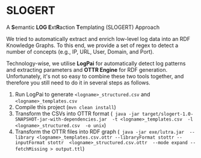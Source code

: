 # SLOGERT
A **S**emantic **LOG E**xt**R**action **T**emplating (SLOGERT) Approach

We tried to automatically extract and enrich low-level log data into an RDF Knowledge Graphs.
To this end, we provide a set of regex to detect a number of concepts (e.g., IP, URL, User, Domain, and Port).

Technology-wise, we utilise **LogPai** for automatically detect log patterns and extracting parameters and 
**OTTR Engine** for RDF generation. Unfortunately, it's not so easy to combine these two tools together, 
and therefore you still need to do it in several steps as follows.

1) Run LogPai to generate `<logname>_structured.csv` and `<logname>_templates.csv`
2) Compile this project (`mvn clean install`)
3) Transform the CSVs into OTTR format (```
    java -jar target/slogert-1.0-SNAPSHOT-jar-with-dependencies.jar 
        -t <logname>_templates.csv 
        -l <logname>_structured.csv 
        -o unix```)
4) Transform the OTTR files into RDF graph (```
    java -jar exe/lutra.jar 
        --library <logname>_templates.csv.ottr --libraryFormat stottr
        --inputFormat stottr  <logname>_structured.csv.ottr 
        --mode expand --fetchMissing > output.ttl```) 
        
           
